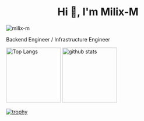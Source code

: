 <h1 align="center">Hi 👋, I'm Milix-M</h1>


<p align="left">
  <!-- Profile view counter -->
  <img src="https://komarev.com/ghpvc/?username=milix-m&label=Profile%20views&color=0e75b6&style=for-the-badge" alt="milix-m" />
</p>

Backend Engineer / Infrastructure Engineer <br>

<p align="left">
  <img alt="Top Langs" height="150px" src="https://github-readme-stats.vercel.app/api/top-langs/?username=Milix-M&layout=compact&show_icons=true" />
  <img alt="github stats" height="150px" src="https://github-readme-stats.vercel.app/api?username=Milix-M" />
</p>

[![trophy](https://github-profile-trophy.vercel.app/?username=Milix-M&no-frame=true)](https://github.com/Milix-M/)

